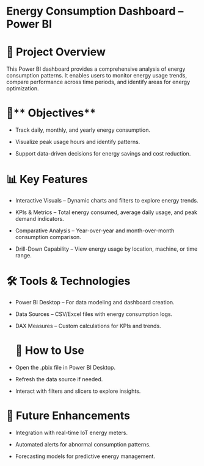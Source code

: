# **Energy Consumption Dashboard – Power BI**

# 📌 **Project Overview**

This Power BI dashboard provides a comprehensive analysis of energy consumption patterns. It enables users to monitor energy usage trends, compare performance across time periods, and identify areas for energy optimization.

# 🎯** Objectives**

* Track daily, monthly, and yearly energy consumption.

* Visualize peak usage hours and identify patterns.

* Support data-driven decisions for energy savings and cost reduction.

# 📊 **Key Features**

* Interactive Visuals – Dynamic charts and filters to explore energy trends.

* KPIs & Metrics – Total energy consumed, average daily usage, and peak demand indicators.

* Comparative Analysis – Year-over-year and month-over-month consumption comparison.

* Drill-Down Capability – View energy usage by location, machine, or time range.

# 🛠️ **Tools & Technologies**

* Power BI Desktop – For data modeling and dashboard creation.

* Data Sources – CSV/Excel files with energy consumption logs.

* DAX Measures – Custom calculations for KPIs and trends.
  
  # 🚀 **How to Use**

* Open the .pbix file in Power BI Desktop.

* Refresh the data source if needed.

* Interact with filters and slicers to explore insights.

# 📌 **Future Enhancements**

* Integration with real-time IoT energy meters.

* Automated alerts for abnormal consumption patterns.

* Forecasting models for predictive energy management.
